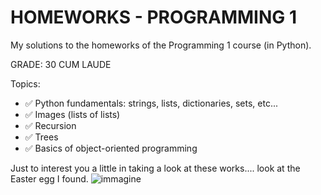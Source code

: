 # HOMEWORKS - PROGRAMMING 1
My solutions to the homeworks of the Programming 1 course (in Python).

GRADE: 30 CUM LAUDE

Topics:
- ✅ Python fundamentals: strings, lists, dictionaries, sets, etc...
- ✅ Images (lists of lists)
- ✅ Recursion
- ✅ Trees 
- ✅ Basics of object-oriented programming

Just to interest you a little in taking a look at these works.... look at the Easter egg I found.
![immagine](https://github.com/matteoprogramming/homeworks_programming_1/assets/148125922/be1a1027-9c39-4f19-90d0-4d97902cc8cf)


